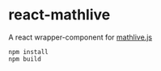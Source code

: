# react-mathlive
A react wrapper-component for [mathlive.js](https://mathlive.io)

```
npm install
npm build
```
